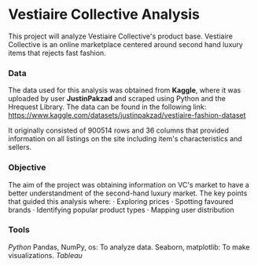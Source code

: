 # Vestiaire Collective Analysis
This project will analyze Vestiaire Collective's product base.
Vestiaire Collective is an online marketplace centered around second hand luxury items that rejects fast fashion.

### Data
The data used for this analysis was obtained from **Kaggle**, where it was uploaded by user **JustinPakzad** and scraped using Python and the Hrequest Library. The data can be found in the following link: https://www.kaggle.com/datasets/justinpakzad/vestiaire-fashion-dataset

It originally consisted of 900514 rows and 36 columns that provided information on all listings on the site including item's characteristics and sellers.

### Objective
The aim of the project was obtaining information on VC's market to have a better understandment of the second-hand luxury market. The key points that guided this analysis where:
· Exploring prices
· Spotting favoured brands
· Identifying popular product types
· Mapping user distribution

### Tools
  _Python_
Pandas, NumPy, os: To analyze data.
Seaborn, matplotlib: To make visualizations.
_Tableau_
